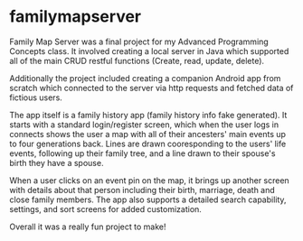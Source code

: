# familymapserver
Family Map Server was a final project for my Advanced Programming Concepts class. It involved creating a local server in Java which supported all of the main CRUD restful functions (Create, read, update, delete).

Additionally the project included creating a companion Android app from scratch which connected to the server via http requests and fetched data of fictious users.

The app itself is a family history app (family history info fake generated). It starts with a standard login/register screen, which when the user logs in connects shows the user a map with all of their ancesters' main events up to four generations back. Lines are drawn cooresponding to the users' life events, following up their family tree, and a line drawn to their spouse's birth they have a spouse.

When a user clicks on an event pin on the map, it brings up another screen with details about that person including their birth, marriage, death and close family members. The app also supports a detailed search capability, settings, and sort screens for added customization.

Overall it was a really fun project to make!
